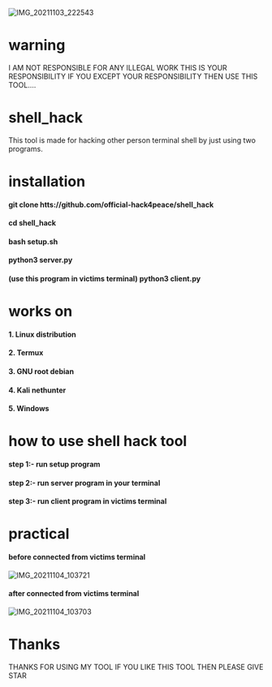 ![IMG_20211103_222543](https://user-images.githubusercontent.com/90603785/140114891-de9ebdee-e193-49cd-b188-75325449316c.jpg)

# warning
I AM NOT RESPONSIBLE FOR ANY ILLEGAL WORK THIS IS YOUR RESPONSIBILITY IF YOU EXCEPT YOUR RESPONSIBILITY THEN USE THIS TOOL....    
# shell_hack
This tool is made for hacking other person terminal shell by just using two programs.
# installation
#### git clone htts://github.com/official-hack4peace/shell_hack
#### cd shell_hack
#### bash setup.sh
#### python3 server.py
#### (use this program in victims terminal) python3 client.py
# works on
#### 1. Linux distribution
#### 2. Termux
#### 3. GNU root debian
#### 4. Kali nethunter
#### 5. Windows
# how to use shell hack tool
#### step 1:- run setup program 
#### step 2:- run server program in your terminal
#### step 3:- run client program in victims terminal
# practical
#### before connected from victims terminal
![IMG_20211104_103721](https://user-images.githubusercontent.com/90603785/140261096-a9e24f3a-f7c8-4cb4-8c51-9c17c9cf257a.jpg)
#### after connected from victims terminal
![IMG_20211104_103703](https://user-images.githubusercontent.com/90603785/140261204-245c18cb-20e2-4835-896e-b9436ab437b8.jpg)
# Thanks
THANKS FOR USING MY TOOL IF YOU LIKE THIS TOOL THEN PLEASE GIVE STAR
